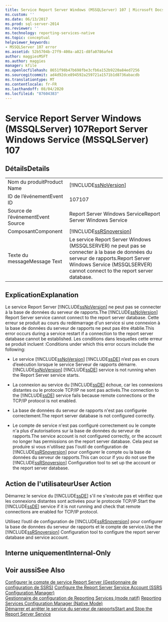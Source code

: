 ```yaml
---
title: Service Report Server Windows (MSSQLServer) 107 | Microsoft Docs
ms.custom: ''
ms.date: 06/13/2017
ms.prod: sql-server-2014
ms.reviewer: ''
ms.technology: reporting-services-native
ms.topic: conceptual
helpviewer_keywords:
- MSSQLServer 107 error
ms.assetid: 52b5704b-27f9-400a-a821-d8fa0786afe4
author: maggiesMSFT
ms.author: maggies
manager: kfile
ms.openlocfilehash: 8651f98b47b698fbe3cfb6a152b9220a84ed7256
ms.sourcegitcommit: ad4d92dce894592a259721a1571b1d8736abacdb
ms.translationtype: MT
ms.contentlocale: fr-FR
ms.lasthandoff: 08/04/2020
ms.locfileid: "87604383"
---
```

# <a name="report-server-windows-service-mssqlserver-107"></a><span data-ttu-id="b00e1-102">Service Report Server Windows (MSSQLServer) 107</span><span class="sxs-lookup"><span data-stu-id="b00e1-102">Report Server Windows Service (MSSQLServer) 107</span></span>
    
## <a name="details"></a><span data-ttu-id="b00e1-103">Détails</span><span class="sxs-lookup"><span data-stu-id="b00e1-103">Details</span></span>  
  
|||  
|-|-|  
|<span data-ttu-id="b00e1-104">Nom du produit</span><span class="sxs-lookup"><span data-stu-id="b00e1-104">Product Name</span></span>|[!INCLUDE[ssNoVersion](../../includes/ssnoversion-md.md)]|  
|<span data-ttu-id="b00e1-105">ID de l’événement</span><span class="sxs-lookup"><span data-stu-id="b00e1-105">Event ID</span></span>|<span data-ttu-id="b00e1-106">107</span><span class="sxs-lookup"><span data-stu-id="b00e1-106">107</span></span>|  
|<span data-ttu-id="b00e1-107">Source de l’événement</span><span class="sxs-lookup"><span data-stu-id="b00e1-107">Event Source</span></span>|<span data-ttu-id="b00e1-108">Report Server Windows Service</span><span class="sxs-lookup"><span data-stu-id="b00e1-108">Report Server Windows Service</span></span>|  
|<span data-ttu-id="b00e1-109">Composant</span><span class="sxs-lookup"><span data-stu-id="b00e1-109">Component</span></span>|[!INCLUDE[ssRSnoversion](../../includes/ssrsnoversion-md.md)]|  
|<span data-ttu-id="b00e1-110">Texte du message</span><span class="sxs-lookup"><span data-stu-id="b00e1-110">Message Text</span></span>|<span data-ttu-id="b00e1-111">Le service Report Server Windows (MSSQLSERVER) ne peut pas se connecter à la base de données du serveur de rapports.</span><span class="sxs-lookup"><span data-stu-id="b00e1-111">Report Server Windows Service (MSSQLSERVER) cannot connect to the report server database.</span></span>|  
  
## <a name="explanation"></a><span data-ttu-id="b00e1-112">Explication</span><span class="sxs-lookup"><span data-stu-id="b00e1-112">Explanation</span></span>  
 <span data-ttu-id="b00e1-113">Le service Report Server [!INCLUDE[ssNoVersion](../../includes/ssnoversion-md.md)] ne peut pas se connecter à la base de données du serveur de rapports.</span><span class="sxs-lookup"><span data-stu-id="b00e1-113">The [!INCLUDE[ssNoVersion](../../includes/ssnoversion-md.md)] Report Server service cannot connect to the report server database.</span></span> <span data-ttu-id="b00e1-114">Cette erreur se produit au cours du redémarrage d'un service si une connexion à la base de données du serveur de rapports ne peut pas être établie.</span><span class="sxs-lookup"><span data-stu-id="b00e1-114">This error occurs during a service restart if a connection to the report server database cannot be established.</span></span> <span data-ttu-id="b00e1-115">Les conditions dans lesquelles cette erreur se produit incluent :</span><span class="sxs-lookup"><span data-stu-id="b00e1-115">Conditions under which this error occurs include the following:</span></span>  
  
-   <span data-ttu-id="b00e1-116">Le service [!INCLUDE[ssNoVersion](../../includes/ssnoversion-md.md)] [!INCLUDE[ssDE](../../includes/ssde-md.md)] n’est pas en cours d’exécution lorsque le service Serveur de rapports démarre.</span><span class="sxs-lookup"><span data-stu-id="b00e1-116">[!INCLUDE[ssNoVersion](../../includes/ssnoversion-md.md)] [!INCLUDE[ssDE](../../includes/ssde-md.md)] service is not running when the Report Server service starts.</span></span>  
  
-   <span data-ttu-id="b00e1-117">La connexion au service du [!INCLUDE[ssDE](../../includes/ssde-md.md)] échoue, car les connexions distantes ou le protocole TCP/IP ne sont pas activés.</span><span class="sxs-lookup"><span data-stu-id="b00e1-117">The connection to the [!INCLUDE[ssDE](../../includes/ssde-md.md)] service fails because remote connections or the TCP/IP protocol is not enabled.</span></span>  
  
-   <span data-ttu-id="b00e1-118">La base de données du serveur de rapports n'est pas configurée correctement.</span><span class="sxs-lookup"><span data-stu-id="b00e1-118">The report server database is not configured correctly.</span></span>  
  
-   <span data-ttu-id="b00e1-119">Le compte de service n'est pas configuré correctement ou le compte n'a plus d'autorisations sur la base de données du serveur de rapports.</span><span class="sxs-lookup"><span data-stu-id="b00e1-119">The service account is not configured correctly, or the account no longer has permissions on the report server database.</span></span> <span data-ttu-id="b00e1-120">Cela peut se produire si vous n'utilisez pas l'outil de configuration de [!INCLUDE[ssRSnoversion](../../includes/ssrsnoversion-md.md)] pour configurer le compte ou la base de données du serveur de rapports.</span><span class="sxs-lookup"><span data-stu-id="b00e1-120">This can occur if you do not use the [!INCLUDE[ssRSnoversion](../../includes/ssrsnoversion-md.md)] Configuration tool to set up the account or the report server database.</span></span>  
  
## <a name="user-action"></a><span data-ttu-id="b00e1-121">Action de l'utilisateur</span><span class="sxs-lookup"><span data-stu-id="b00e1-121">User Action</span></span>  
 <span data-ttu-id="b00e1-122">Démarrez le service du [!INCLUDE[ssDE](../../includes/ssde-md.md)] s'il ne s'exécute pas et vérifiez que les connexions distantes sont activées pour le protocole TCP/IP.</span><span class="sxs-lookup"><span data-stu-id="b00e1-122">Start the [!INCLUDE[ssDE](../../includes/ssde-md.md)] service if it is not running and check that remote connections are enabled for TCP/IP protocol.</span></span>  
  
 <span data-ttu-id="b00e1-123">Utilisez l’outil de configuration de [!INCLUDE[ssRSnoversion](../../includes/ssrsnoversion-md.md)] pour configurer la base de données du serveur de rapports et le compte de service.</span><span class="sxs-lookup"><span data-stu-id="b00e1-123">Use the [!INCLUDE[ssRSnoversion](../../includes/ssrsnoversion-md.md)] Configuration tool to configure the report server database and service account.</span></span>  
  
## <a name="internal-only"></a><span data-ttu-id="b00e1-124">Interne uniquement</span><span class="sxs-lookup"><span data-stu-id="b00e1-124">Internal-Only</span></span>  
  
## <a name="see-also"></a><span data-ttu-id="b00e1-125">Voir aussi</span><span class="sxs-lookup"><span data-stu-id="b00e1-125">See Also</span></span>  
 <span data-ttu-id="b00e1-126">[Configurer le compte de service Report Server &#40;Gestionnaire de configuration de SSRS&#41;](../install-windows/configure-the-report-server-service-account-ssrs-configuration-manager.md) </span><span class="sxs-lookup"><span data-stu-id="b00e1-126">[Configure the Report Server Service Account &#40;SSRS Configuration Manager&#41;](../install-windows/configure-the-report-server-service-account-ssrs-configuration-manager.md) </span></span>  
 <span data-ttu-id="b00e1-127">[Gestionnaire de configuration de Reporting Services &#40;mode natif&#41;](../../sql-server/install/reporting-services-configuration-manager-native-mode.md) </span><span class="sxs-lookup"><span data-stu-id="b00e1-127">[Reporting Services Configuration Manager &#40;Native Mode&#41;](../../sql-server/install/reporting-services-configuration-manager-native-mode.md) </span></span>  
 [<span data-ttu-id="b00e1-128">Démarrer et arrêter le service du serveur de rapports</span><span class="sxs-lookup"><span data-stu-id="b00e1-128">Start and Stop the Report Server Service</span></span>](../report-server/start-and-stop-the-report-server-service.md)  
  
  
